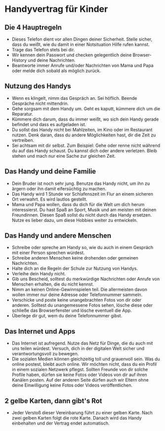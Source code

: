 # Handyvertrag für Kinder

## Die 4 Hauptregeln

- Dieses Telefon dient vor allen Dingen deiner Sicherheit. Stelle sicher, dass du weißt, wie du damit in einer Notsituation Hilfe rufen kannst. 
- Trage das Telefon stets bei dir.
- Wir kennen dein Passwort und checken gelegentlich deine Browser-History und deine Nachrichten.
- Beantworte immer Anrufe und/oder Nachrichten von Mama und Papa oder melde dich sobald als möglich zurück.

## Nutzung des Handys

- Wenn es klingelt, nimm das Gespräch an. Sei höflich. Beende Gespräche nicht mittendrin.
- Gehe sorgsam mit dem Handy um. Geht es kaputt, kümmere dich um die Reparatur.
- Kümmere dich darum, dass du immer weißt, wo sich dein Handy gerade befindet und dass es aufgeladen ist.
- Du sollst das Handy nicht bei Mahlzeiten, im Kino oder im Restaurant nutzen. Denk daran, dass du andere Möglichkeiten hast, dir die Zeit zu vertreiben.
- Sei achtsam mit dir selbst. Zum Beispiel: Gehe oder renne nicht während du auf das Handy schaust. Du kannst dich oder andere verletzen. Bleib stehen und mach nur eine Sache zur gleichen Zeit.

## Das Handy und deine Familie

- Dein Bruder ist noch sehr jung. Benutze das Handy nicht, um ihn zu ärgern oder ihn damit eifersüchtig zu machen.
- Das Handy wird 1 Stunde vor Schlafenszeit im Flur an einem sicheren Ort verwahrt. Es wird lautlos gestellt.
- Mama und Papa wollen, dass du dich für die Welt um dich herum interessierst. Du hast Spaß an Sport, Musik und am meisten mit deinen Freundinnen. Diesen Spaß sollst du nicht durch das Handy ersetzen. Nutze es lieber dazu, um diese Hobbies weiter zu entwickeln.

## Das Handy und andere Menschen

- Schreibe oder spreche am Handy so, wie du auch in einem Gespräch mit einer Person sprechen würdest.
- Schreibe anderen Menschen keine drohenden oder gemeinen Nachrichten.
- Halte dich an die Regeln der Schule zur Nutzung von Handys.
- Verleihe dein Handy nicht.
- Gib uns Bescheid, solltest du merkwürdige Nachrichten oder Anrufe von Menschen erhalten, die du nicht kennst.
- Nimm an keinen Online-Gewinnspielen teil. Die allermeisten davon wollen immer nur deine Adresse oder Telefonnummer sammeln.
- Verschicke und poste keine unangebrachten Fotos von dir oder anderen. Solltest du unangemessene Fotos sehen, lösche diese oder schließe das Browserfenster und lösche eventuell die App.
- Überlege dir gut, wem du deine Telefonnummer gibst.

## Das Internet und Apps

- Das Internet ist aufregend. Nutze das Netz für Dinge, die du auch mit uns teilen würdest. Versuch, dich in der digitalen Welt sicher und verantwortungsvoll zu bewegen.
- Die sozialen Medien können gleichzeitig toll und grauenvoll sein. Was du online postest, bleibt auch online. Wir möchten nicht, dass du ein Profil in einem sozialen Netzwerk pflegst. Sollten Freunde von dir solche Profile haben, dürfen sie keine Fotos oder Videos von dir auf ihren Kanälen posten. Auf der anderen Seite dürfen auch wir Eltern ohne deine Einwilligung keine Fotos oder Videos veröffentlichen.

## 2 gelbe Karten, dann gibt's Rot

- Jeder Verstoß dieser Vereinbarung führt zu einer gelben Karte. Nach zwei gelben Karten folgt die rote Karte. Danach wird das Handy einbehalten und der Vertrag endet automatisch.

